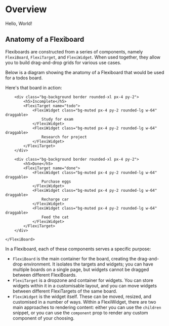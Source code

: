 <script lang="ts">
	import FlexiBoardAnatomy from '$lib/site/components/docs/overview/flexiboard-anatomy.svelte';
	import FlexiBoard from '$lib/components/flexi-board.svelte';
	import FlexiTarget from '$lib/components/flexi-target.svelte';
	import FlexiWidget from '$lib/components/flexi-widget.svelte';
</script>

# Overview

Hello, World!

## Anatomy of a Flexiboard

Flexiboards are constructed from a series of components, namely `FlexiBoard`, `FlexiTarget`, and `FlexiWidget`. When used together, they allow you to build drag-and-drop grids for various use cases.

Below is a diagram showing the anatomy of a Flexiboard that would be used for a todos board.
<FlexiBoardAnatomy />

Here's that board in action:

<div class="not-prose">
    <FlexiBoard class="flex h-[40vh] flex-col justify-center gap-8 lg:flex-row"
    config={{
        targetDefaults: {
            layout: {
                type: 'flow',
                flowAxis: 'row',
                placementStrategy: 'append'
            }
        },
        widgetDefaults: {
            draggable: true
        }
    }}>
    
        <div class="bg-background border rounded-xl px-4 py-2">
            <h5>Incomplete</h5>
            <FlexiTarget name="todo">
                <FlexiWidget class="bg-muted px-4 py-2 rounded-lg w-64" draggable>
                    Study for exam
                </FlexiWidget>
                <FlexiWidget class="bg-muted px-4 py-2 rounded-lg w-64" draggable>
                    Research for project
                </FlexiWidget>
            </FlexiTarget>
        </div>
    
        <div class="bg-background border rounded-xl px-4 py-2">
            <h5>Done</h5>
            <FlexiTarget name="done">
                <FlexiWidget class="bg-muted px-4 py-2 rounded-lg w-64" draggable>
                    Purchase eggs
                </FlexiWidget>
                <FlexiWidget class="bg-muted px-4 py-2 rounded-lg w-64" draggable>
                    Recharge car
                </FlexiWidget>
                <FlexiWidget class="bg-muted px-4 py-2 rounded-lg w-64" draggable>
                    Feed the cat
                </FlexiWidget>
            </FlexiTarget>
        </div>
    
    </FlexiBoard>    
</div>

In a Flexiboard, each of these components serves a specific purpose:

- `FlexiBoard` is the main container for the board, creating the drag-and-drop environment. It isolates the targets and widgets; you can have multiple boards on a single page, but widgets cannot be dragged between different FlexiBoards.
- `FlexiTarget` is a dropzone and container for widgets. You can store widgets within it in a customisable layout, and you can move widgets between different FlexiTargets of the same board.
- `FlexiWidget` is the widget itself. These can be moved, resized, and customised in a number of ways. Within a FlexiWidget, there are two main approaches to rendering content: either you can use the `children` snippet, or you can use the `component` prop to render any custom component of your choosing.

